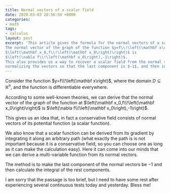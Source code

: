 ```yaml
---
title: Normal vectors of a scalar field
date: 2020-03-03 20:56:59 +0800
categories:
- math
tags:
- calculus
layout: post
excerpt: 'This article gives the formula for the normal vectors of a surface defined by a scalar field on $\mathbb R^n$.
The normal vector of the graph of the function $y=f\\!\left(\mathbf x\right)$ at
$\left(\mathbf x_0,f\\!\left(\mathbf x_0\right)\right)$ is
$\left(\nabla f\\!\left(\mathbf x_0\right),-1\right)$.
This also provides us a way to recover a scalar field from the normal vectors of its graph:
normalizing the vectors so that the last component is $-1$, and then integrate the rest components.'
---
```


Consider the function $y=f\\!\left(\mathbf x\right)$, where the domain
$D\subseteq\mathbb R^n$, and the function is differentiable
everywhere.

According to some well-known theories, we can derive that
the normal vector of the graph of the function at
$\left(\mathbf x_0,f\\!\left(\mathbf x_0\right)\right)$ is
$\left(\nabla f\\!\left(\mathbf x_0\right),-1\right)$.

This gives us an idea that, in fact a conservative field
consists of normal vectors of its potential function
(a scalar function).

We also know that a scalar function can be derived from
its gradient by integrating it along an arbitrary path
(what exactly the path is is not important because it is a
conservative field, so you can choose one as long as it can
make the calculation easy). Here it can come into our minds that
we can derive a multi-variable function from its normal vectors.

The method is to make the last component of the normal vectors
be $-1$ and then calculate the integral of the rest components.

I am sorry that the passage is too brief, but I need to have some
rest after experiencing several continuous tests
today and yesterday. Bless me!
